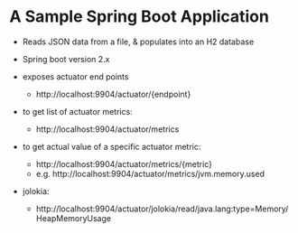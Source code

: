 # A Sample Spring Boot Application
 - Reads JSON data from a file, & populates into an H2 database
 - Spring boot version 2.x
 - exposes actuator end points 
      - http://localhost:9904/actuator/{endpoint}
 - to get list of actuator metrics:
      - http://localhost:9904/actuator/metrics
 
 - to get actual value of a specific actuator metric:
      - http://localhost:9904/actuator/metrics/{metric}
      - e.g. http://localhost:9904/actuator/metrics/jvm.memory.used
  
 - jolokia:
      - http://localhost:9904/actuator/jolokia/read/java.lang:type=Memory/HeapMemoryUsage
